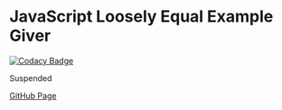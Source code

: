 # JavaScript Loosely Equal Example Giver

[![Codacy Badge](https://api.codacy.com/project/badge/Grade/40dbcc3c68a84ced8b15c8b9ff658e52)](https://app.codacy.com/gh/Attacktive/javascript-loosely-equal-example-giver?utm_source=github.com&utm_medium=referral&utm_content=Attacktive/javascript-loosely-equal-example-giver&utm_campaign=Badge_Grade_Settings)

Suspended

[GitHub Page](https://attacktive.github.io/javascript-loosely-equal-example-giver)
